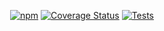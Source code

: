 <div align="center">

[![npm](https://img.shields.io/npm/v/@techmmunity/easy-check.svg?color=2ba097)](https://www.npmjs.com/package/@techmmunity/easy-check)<space><space>
[![Coverage Status](https://coveralls.io/repos/github/Techmmunity/easy-check/badge.svg?branch=master)](https://coveralls.io/github/Techmmunity/easy-check?branch=master)<space><space>
[![Tests](https://github.com/Techmmunity/easy-check/workflows/Run%20Tests/badge.svg)]()

</div>
